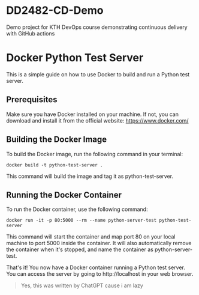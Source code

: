 # DD2482-CD-Demo
Demo project for KTH DevOps course demonstrating continuous delivery with GitHub actions

# Docker Python Test Server

This is a simple guide on how to use Docker to build and run a Python test server.

## Prerequisites
Make sure you have Docker installed on your machine. If not, you can download and install it from the official website: https://www.docker.com/

## Building the Docker Image
To build the Docker image, run the following command in your terminal:

```
docker build -t python-test-server .
````
This command will build the image and tag it as python-test-server.

## Running the Docker Container
To run the Docker container, use the following command:

```
docker run -it -p 80:5000 --rm --name python-server-test python-test-server
````

This command will start the container and map port 80 on your local machine to port 5000 inside the container. It will also automatically remove the container when it's stopped, and name the container as python-server-test.

That's it! You now have a Docker container running a Python test server. You can access the server by going to http://localhost in your web browser.

> Yes, this was written by ChatGPT cause i am lazy